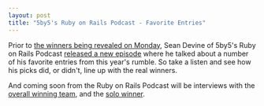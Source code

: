 ```yaml
---
layout: post
title: "5by5's Ruby on Rails Podcast - Favorite Entries"
---
```


Prior to [the winners being revealed on Monday](http://blog.railsrumble.com/2014/10/27/winners-announced/), Sean Devine of 5by5's Ruby on Rails Podcast [released a new episode](http://5by5.tv/rubyonrails/173) where he talked about a number of his favorite entries from this year's rumble. So take a listen and see how his picks did, or didn't, line up with the real winners.

And coming soon from the Ruby on Rails Podcast will be interviews with the [overall winning team](http://railsrumble.com/entries/85-refactorcop), and the [solo winner](http://railsrumble.com/entries/243-pack-pal).
